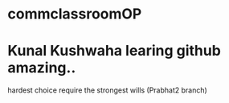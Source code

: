 # commclassroomOP

# Kunal Kushwaha learing github amazing..

hardest choice require the strongest wills (Prabhat2 branch)